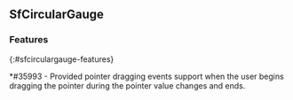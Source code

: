 ## SfCircularGauge

### Features
{:#sfcirculargauge-features}

*\#35993 - Provided pointer dragging events support when the user begins dragging the pointer during the pointer value changes and ends.
